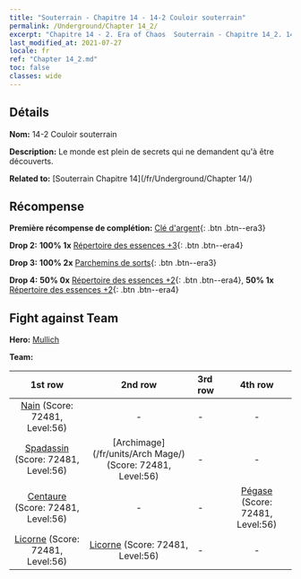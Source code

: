 ```yaml
---
title: "Souterrain - Chapitre 14 - 14-2 Couloir souterrain"
permalink: /Underground/Chapter 14_2/
excerpt: "Chapitre 14 - 2. Era of Chaos  Souterrain - Chapitre 14_2. 14-2 Couloir souterrain"
last_modified_at: 2021-07-27
locale: fr
ref: "Chapter 14_2.md"
toc: false
classes: wide
---
```


## Détails

 **Nom:** 14-2 Couloir souterrain

 **Description:** Le monde est plein de secrets qui ne demandent qu'à être découverts.

 **Related to:** [Souterrain Chapitre 14](/fr/Underground/Chapter 14/)

## Récompense

 **Première récompense de complétion:** [Clé d'argent](/ItemsFR/con_693/){: .btn .btn--era3}

 **Drop 2:** **100% 1x** [Répertoire des essences +3](/ItemsFR/mat_60/){: .btn .btn--era4}

 **Drop 3:** **100% 2x** [Parchemins de sorts](/ItemsFR/con_694/){: .btn .btn--era3}

 **Drop 4:** **50% 0x** [Répertoire des essences +2](/ItemsFR/mat_53/){: .btn .btn--era4}, **50% 1x** [Répertoire des essences +2](/ItemsFR/mat_53/){: .btn .btn--era4}


## Fight against Team
 **Hero:** [Mullich](/fr/heroes/Mullich/)

 **Team:**


  | 1st row | 2nd row | 3rd row | 4th row |
  |:----:|:----:|:----|:----:|
  | [Nain](/fr/units/Dwarf/) (Score: 72481, Level:56)  | - | - | - |
  | [Spadassin](/fr/units/Swordsman/) (Score: 72481, Level:56)  | [Archimage](/fr/units/Arch Mage/) (Score: 72481, Level:56)  | - | - |
  | [Centaure](/fr/units/Centaur/) (Score: 72481, Level:56)  | - | - | [Pégase](/fr/units/Pegasus/) (Score: 72481, Level:56)  |
  | [Licorne](/fr/units/Unicorn/) (Score: 72481, Level:56)  | [Licorne](/fr/units/Unicorn/) (Score: 72481, Level:56)  | - | - |


